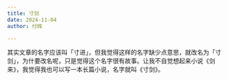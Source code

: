 ```yaml
---
title: 寸剑
date: 2024-11-04
author: 付辉

---
```


其实文章的名字应该叫「寸进」，但我觉得这样的名字缺少点意思，就改名为「寸剑」，为什要改名呢，只是觉得这个名字很有故事。让我不自觉想起来小说《剑来》，我觉得我也可以写一本长篇小说，名字就叫《寸剑》。